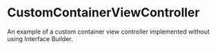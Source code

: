 # CustomContainerViewController
An example of a custom container view controller implemented without using Interface Builder.
